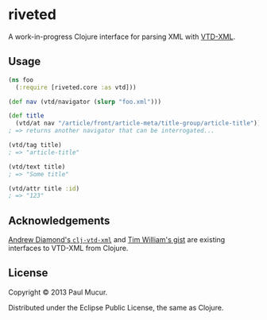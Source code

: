 # riveted

A work-in-progress Clojure interface for parsing XML with
[VTD-XML](http://vtd-xml.sourceforge.net).

## Usage

```clojure
(ns foo
  (:require [riveted.core :as vtd]))

(def nav (vtd/navigator (slurp "foo.xml")))

(def title
  (vtd/at nav "/article/front/article-meta/title-group/article-title"))
; => returns another navigator that can be interrogated...

(vtd/tag title)
; => "article-title"

(vtd/text title)
; => "Some title"

(vtd/attr title :id)
; => "123"
```

## Acknowledgements

[Andrew Diamond's `clj-vtd-xml`](https://github.com/diamondap/clj-vtd-xml) and
[Tim William's gist](https://gist.github.com/willtim/822769) are existing
interfaces to VTD-XML from Clojure.

## License

Copyright © 2013 Paul Mucur.

Distributed under the Eclipse Public License, the same as Clojure.
